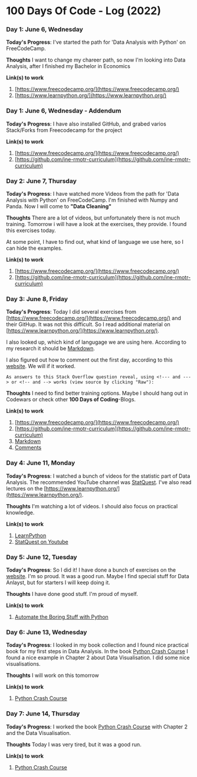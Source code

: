 # 100 Days Of Code - Log (2022)

<!---
### Day 0: February 30, 2016 (Example 1)
##### (delete me or comment me out)

**Today's Progress**: Fixed CSS, worked on canvas functionality for the app.

**Thoughts:** I really struggled with CSS, but, overall, I feel like I am slowly getting better at it. Canvas is still new for me, but I managed to figure out some basic functionality.

**Link to work:** [Calculator App](http://www.example.com)

### Day 0: February 30, 2016 (Example 2)
##### (delete me or comment me out)

**Today's Progress**: Fixed CSS, worked on canvas functionality for the app.

**Thoughts**: I really struggled with CSS, but, overall, I feel like I am slowly getting better at it. Canvas is still new for me, but I managed to figure out some basic functionality.

**Link(s) to work**: [Calculator App](http://www.example.com)

--->

### Day 1: June 6, Wednesday

**Today's Progress**: I've started the path for 'Data Analysis with Python' on FreeCodeCamp.

**Thoughts** I want to change my chareer path, so now I'm looking into Data Analysis, after I finished my Bachelor in Economics

**Link(s) to work**

1. [https://www.freecodecamp.org/](https://www.freecodecamp.org/)
2. [https://www.learnpython.org/](https://www.learnpython.org/)

### Day 1: June 6, Wednesday - Addendum

**Today's Progress**: I have also installed GitHub, and grabed varios Stack/Forks from Freecodecamp for the project

**Link(s) to work**

1. [https://www.freecodecamp.org/](https://www.freecodecamp.org/)
2. [https://github.com/ine-rmotr-curriculum](https://github.com/ine-rmotr-curriculum)

### Day 2: June 7, Thursday

**Today's Progress**: I have watched more Videos from the path for 'Data Analysis with Python' on FreeCodeCamp. I'm finished with Numpy and Panda.
Now I will come to **"Data Cleaning"**

**Thoughts** There are a lot of videos, but unfortunately there is not much training.
Tomorrow i will have a look at the exercises, they provide.
I found this exercises today.

At some point, I have to find out, what kind of language we use here, so I can hide the examples.

**Link(s) to work**

1. [https://www.freecodecamp.org/](https://www.freecodecamp.org/)
2. [https://github.com/ine-rmotr-curriculum](https://github.com/ine-rmotr-curriculum)

### Day 3: June 8, Friday

**Today's Progress**: Today I did several exercises from [https://www.freecodecamp.org/](https://www.freecodecamp.org/) and their GitHup.
It was not this difficult. So I read additional material on [https://www.learnpython.org/](https://www.learnpython.org/).

I also looked up, which kind of langugage we are using here.
According to my research it should be [Markdown](https://www.markdownguide.org/).

I also figured out how to comment out the first day, according to this [website](https://gist.github.com/jonikarppinen/47dc8c1d7ab7e911f4c9).
We will if it worked.

`As answers to this Stack Overflow question reveal, using <!--- and ---> or <!-- and --> works (view source by clicking "Raw"):`

**Thoughts** I need to find better training options. Maybe I should
hang out in Codewars or check other **100 Days of Coding**-Blogs.

**Link(s) to work**

1. [https://www.freecodecamp.org/](https://www.freecodecamp.org/)
2. [https://github.com/ine-rmotr-curriculum](https://github.com/ine-rmotr-curriculum)
3. [Markdown](https://www.markdownguide.org/)
4. [Comments](https://gist.github.com/jonikarppinen/47dc8c1d7ab7e911f4c9)

### Day 4: June 11, Monday

**Today's Progress**: I watched a bunch of videos for the statistic part of Data Analysis.
The recommended YouTube channel was [StatQuest](https://www.youtube.com/c/joshstarmer).
I've also read lectures on the [https://www.learnpython.org/](https://www.learnpython.org/).

**Thoughts** I'm watching a lot of videos. I should also focus on practical knowledge.

**Link(s) to work**

1. [LearnPython](https://www.learnpython.org/)
2. [StatQuest on Youtube](https://www.youtube.com/c/joshstarmer)

### Day 5: June 12, Tuesday

**Today's Progress**: So I did it! I have done a bunch of exercises on
the [website](https://automatetheboringstuff.com). I'm so proud.
It was a good run. Maybe I find special stuff for Data Anlayst, but for starters I will keep doing it.

**Thoughts** I have done good stuff. I'm proud of myself.

**Link(s) to work**

1. [Automate the Boring Stuff with Python](https://automatetheboringstuff.com/)

### Day 6: June 13, Wednesday

**Today's Progress**: I looked in my book collection and I found nice practical book
for my first steps in Data Analysis. In the book [Python Crash Course](https://ehmatthes.github.io/pcc/)
I found a nice example in Chapter 2 about Data Visualisation. I did some nice visualisations.

**Thoughts** I will work on this tomorrow

**Link(s) to work**
1. [Python Crash Course](https://ehmatthes.github.io/pcc/)


### Day 7: June 14, Thursday

**Today's Progress**: I worked the book [Python Crash Course](https://ehmatthes.github.io/pcc/)
with Chapter 2 and the Data Visualisation.

**Thoughts**  Today I was very tired, but it was a good run.

**Link(s) to work**
1. [Python Crash Course](https://ehmatthes.github.io/pcc/)
